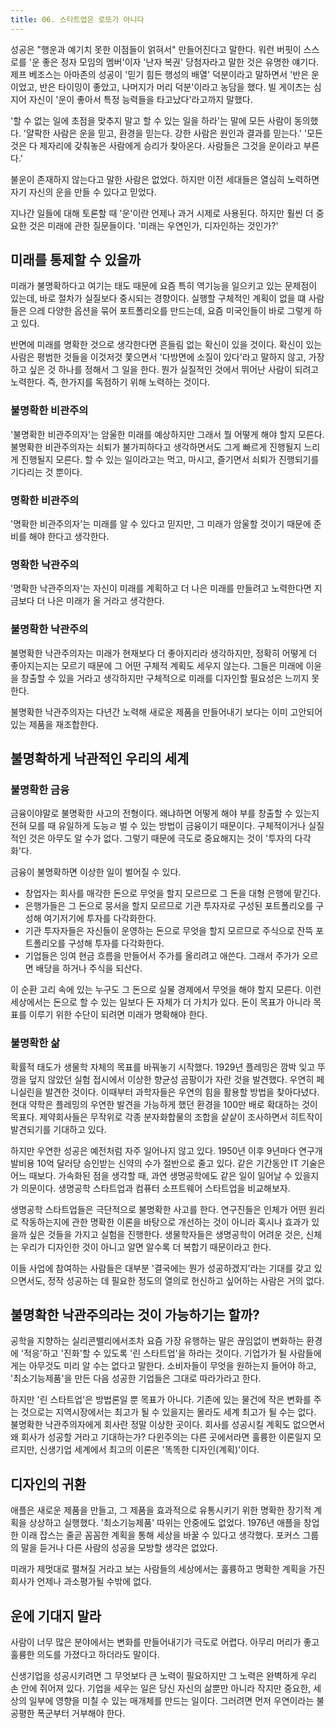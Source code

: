 ```yaml
---
title: 06. 스타트업은 로또가 아니다
---
```


성공은 "행운과 예기치 못한 이점들이 얽혀서" 만들어진다고 말한다. 워런 버핏이 스스로를 '운 좋은 정자 모임의 멤버'이자 '난자 복권' 당첨자라고 말한 것은 유명한 얘기다. 제프 베조스는 아마존의 성공이 '믿기 힘든 행성의 배열' 덕분이라고 말하면서 '반은 운이었고, 반은 타이밍이 좋았고, 나머지가 머리 덕분'이라고 농담을 했다. 빌 게이츠는 심지어 자신이 '운이 좋아서 특정 능력들을 타고났다'라고까지 말했다.

'할 수 없는 일에 초점을 맞추지 말고 할 수 있는 일을 하라'는 말에 모든 사람이 동의했다. '얄팍한 사람은 운을 믿고, 환경을 믿는다. 강한 사람은 원인과 결과를 믿는다.' '모든 것은 다 제자리에 갖춰놓은 사람에게 승리가 찾아온다. 사람들은 그것을 운이라고 부른다.'

불운이 존재하지 않는다고 말한 사람은 없었다. 하지만 이전 세대들은 열심히 노력하면 자기 자신의 운을 만들 수 있다고 믿었다.

지나간 일들에 대해 토론할 때 '운'이란 언제나 과거 시제로 사용된다. 하지만 훨씬 더 중요한 것은 미래에 관한 질문들이다. '미래는 우연인가, 디자인하는 것인가?'

## 미래를 통제할 수 있을까

미래가 불명확하다고 여기는 태도 때문에 요즘 특히 역기능을 일으키고 있는 문제점이 있는데, 바로 절차가 실질보다 중시되는 경향이다. 실행할 구체적인 계획이 없을 떄 사람들은 으레 다양한 옵션을 묶어 포트폴리오를 만드는데, 요즘 미국인들이 바로 그렇게 하고 있다.

반면에 미래를 명확한 것으로 생각한다면 흔들림 없는 확신이 있을 것이다. 확신이 있는 사람은 평범한 것들을 이것저것 쫓으면서 '다방면에 소질이 있다'라고 말하지 않고, 가장 하고 싶은 것 하나를 정해서 그 일을 한다. 뭔가 실질적인 것에서 뛰어난 사람이 되려고 노력한다. 즉, 한가지를 독점하기 위해 노력하는 것이다.

### 불명확한 비관주의

'불명확한 비관주의자'는 암울한 미래를 예상하지만 그래서 뭘 어떻게 해야 할지 모른다. 불명확한 비관주의자는 쇠퇴가 불가피하다고 생각하면서도 그게 빠르게 진행될지 느리게 진행될지 모른다. 할 수 있는 일이라고는 먹고, 마시고, 즐기면서 쇠퇴가 진행되기를 기다리는 것 뿐이다.

### 명확한 비관주의

'명확한 비관주의자'는 미래를 알 수 있다고 믿지만, 그 미래가 암울할 것이기 때문에 준비를 해야 한다고 생각한다. 

### 명확한 낙관주의

'명확한 낙관주의자'는 자신이 미래를 계획하고 더 나은 미래를 만들려고 노력한다면 지금보다 더 나은 미래가 올 거라고 생각한다.

### 불명확한 낙관주의

불명확한 낙관주의자는 미래가 현재보다 더 좋아지리라 생각하지만, 정확히 어떻게 더 좋아지는지는 모르기 때문에 그 어떤 구체적 계획도 세우지 않는다. 그들은 미래에 이윤을 창출할 수 있을 거라고 생각하지만 구체적으로 미래를 디자인할 필요성은 느끼지 못한다.

불명확한 낙관주의자는 다년간 노력해 새로운 제품을 만들어내기 보다는 이미 고안되어 있는 제품을 재조합한다.

## 불명확하게 낙관적인 우리의 세계

### 불명확한 금융

금융이야말로 불명확한 사고의 전형이다. 왜냐하면 어떻게 해야 부를 창출할 수 있는지 전혀 모를 때 유일하게 도능ㄹ 벌 수 있는 방법이 금융이기 때문이다.
구체적이거나 실질적인 것은 아무도 알 수가 없다. 그렇기 때문에 극도로 중요해지는 것이 '투자의 다각화'다.

금융이 불명확하면 이상한 일이 벌어질 수 있다.

- 창업자는 회사를 매각한 돈으로 무엇을 할지 모르므로 그 돈을 대형 은행에 맡긴다.
- 은행가들은 그 돈으로 뭉서을 할지 모르므로 기관 투자자로 구성된 포트폴리오를 구성해 여기저기에 투자를 다각화한다.
- 기관 투자자들은 자신들이 운영하는 돈으로 무엇을 할지 모르므로 주식으로 잔뜩 포트폴리오를 구성해 투자를 다각화한다.
- 기업들은 잉여 현금 흐름을 만들어서 주가를 올리려고 애쓴다. 그래서 주가가 오르면 배당을 하거나 주식을 되산다.

이 순환 고리 속에 있는 누구도 그 돈으로 실물 경제에서 무엇을 해야 할지 모른다. 이런 세상에서는 돈으로 할 수 있는 일보다 돈 자체가 더 가치가 있다. 돈이 목표가 아니라 목표를 이루기 위한 수단이 되려면 미래가 명확해야 한다.

### 불명확한 삶

확률적 태도가 생물학 자체의 목표를 바꿔놓기 시작했다. 1929년 플레밍은 깜박 잊고 뚜껑을 덮지 않았던 실험 접시에서 이상한 향균성 곰팡이가 자란 것을 발견했다. 우연히 페니실린을 발견한 것이다. 이때부터 과학자들은 우연의 힘을 활용할 방법을 찾아다녔다. 현대 약학은 플레밍의 우연한 발견을 가능하게 했던 환경을 100만 배로 확대하는 것이 목표다. 제약회사들은 무작위로 각종 분자화합물의 조합을 샅샅이 조사하면서 히트작이 발견되기를 기대하고 있다.

하지만 우연한 성공은 예전처럼 자주 일어나지 않고 있다. 1950년 이후 9년마다 연구개발비용 10억 달러당 승인받는 신약의 수가 절반으로 줄고 있다. 같은 기간동안 IT 기술은 어느 때보다. 가속화된 점을 생각할 때, 과연 생명공학에도 같은 일이 일어날 수 있을지가 의문이다. 생명공학 스타트업과 컴퓨터 소프트웨어 스타트업을 비교해보자.

생명공학 스타트업들은 극단적으로 불명확한 사고를 한다. 연구진들은 인체가 어떤 원리로 작동하는지에 관한 명확한 이론을 바탕으로 개선하는 것이 아니라 혹시나 효과가 있을까 싶은 것들을 가지고 실험을 진행한다. 생물학자들은 생명공학이 어려운 것은, 신체는 우리가 디자인한 것이 아니고 알면 알수록 더 복합기 때문이라고 한다.

이들 사업에 참여하는 사람들은 대부분 '결국에는 뭔가 성공하겠지'라는 기대를 갖고 있으면서도, 정작 성공하는 데 필요한 정도의 열의로 헌신하고 싶어하는 사람은 거의 없다.

## 불명확한 낙관주의라는 것이 가능하기는 할까?

공학을 지향하는 실리콘밸리에서조차 요즘 가장 유행하는 말은 끊임없이 변화하는 환경에 '적응'하고 '진화'할 수 있도록 '린 스타트업'을 하라는 것이다. 기업가가 될 사람들에게는 아무것도 미리 알 수는 없다고 말한다. 소비자들이 무엇을 원하는지 들어야 하고, '최소기능제품'을 만든 다음 성공한 기업들은 그대로 따라가라고 한다.

하지만 '린 스타트업'은 방법론일 뿐 목표가 아니다. 기존에 있는 물건에 작은 변화를 주는 것으로는 지역시장에서는 최고가 될 수 있을지는 몰라도 세계 최고가 될 수는 없다. 불명확한 낙관주의자에게 회사란 정말 이상한 곳이다. 회사를 성공시킬 계획도 없으면서 왜 회사가 성공할 거라고 기대하는가? 다윈주의는 다른 곳에서라면 훌륭한 이론일지 모르지만, 신생기업 세계에서 최고의 이론은 '똑똑한 디자인(계획)'이다.

## 디자인의 귀환

애플은 새로운 제품을 만들고, 그 제품을 효과적으로 유통시키기 위한 명확한 장기적 계획을 상상하고 실행했다. '최소기능제품' 따위는 안중에도 없었다. 1976년 애플을 창업한 이래 잡스는 줄곧 꼼꼼한 계획을 통해 세상을 바꿀 수 있다고 생각했다. 포커스 그룹의 말을 듣거나 다른 사람의 성공을 모방할 생각은 없았다.

미래가 제멋대로 펼쳐질 거라고 보는 사람들의 세상에서는 훌륭하고 명확한 계획을 가진 회사가 언제나 과소평가될 수밖에 없다.

## 운에 기대지 말라

사람이 너무 많은 분야에서는 변화를 만들어내기가 극도로 어렵다. 아무리 머리가 좋고 훌륭한 의도를 가졌다고 하더라도 말이다.

신생기업을 성공시키려면 그 무엇보다 큰 노력이 필요하지만 그 노력은 완벽하게 우리 손 안에 쥐어져 있다. 기업을 세우는 일은 당신 자신의 삶뿐만 아니라 작지만 중요한, 세상의 일부에 영향을 미칠 수 있는 매개체를 만드는 일이다. 그러려면 먼저 우연이라는 불공평한 폭군부터 거부해야 한다.

